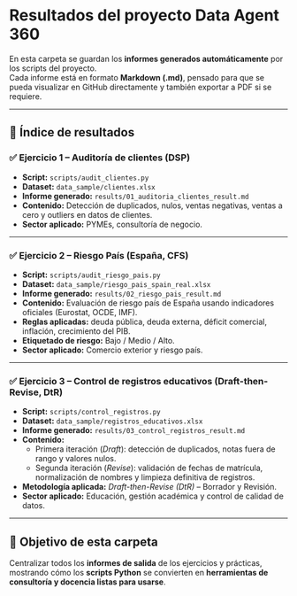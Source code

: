 # Resultados del proyecto Data Agent 360

En esta carpeta se guardan los **informes generados automáticamente** por los scripts del proyecto.  
Cada informe está en formato **Markdown (.md)**, pensado para que se pueda visualizar en GitHub directamente y también exportar a PDF si se requiere.

---

## 📂 Índice de resultados

### ✅ Ejercicio 1 – Auditoría de clientes (DSP)
- **Script:** `scripts/audit_clientes.py`  
- **Dataset:** `data_sample/clientes.xlsx`  
- **Informe generado:** `results/01_auditoria_clientes_result.md`  
- **Contenido:** Detección de duplicados, nulos, ventas negativas, ventas a cero y outliers en datos de clientes.  
- **Sector aplicado:** PYMEs, consultoría de negocio.  

---

### ✅ Ejercicio 2 – Riesgo País (España, CFS)
- **Script:** `scripts/audit_riesgo_pais.py`  
- **Dataset:** `data_sample/riesgo_pais_spain_real.xlsx`  
- **Informe generado:** `results/02_riesgo_pais_result.md`  
- **Contenido:** Evaluación de riesgo país de España usando indicadores oficiales (Eurostat, OCDE, IMF).  
- **Reglas aplicadas:** deuda pública, deuda externa, déficit comercial, inflación, crecimiento del PIB.  
- **Etiquetado de riesgo:** Bajo / Medio / Alto.  
- **Sector aplicado:** Comercio exterior y riesgo país.  

---

### ✅ Ejercicio 3 – Control de registros educativos (Draft-then-Revise, DtR)
- **Script:** `scripts/control_registros.py`  
- **Dataset:** `data_sample/registros_educativos.xlsx`  
- **Informe generado:** `results/03_control_registros_result.md`  
- **Contenido:**  
  - Primera iteración (*Draft*): detección de duplicados, notas fuera de rango y valores nulos.  
  - Segunda iteración (*Revise*): validación de fechas de matrícula, normalización de nombres y limpieza definitiva de registros.  
- **Metodología aplicada:** *Draft-then-Revise (DtR)* – Borrador y Revisión.  
- **Sector aplicado:** Educación, gestión académica y control de calidad de datos.  

---

## 🎯 Objetivo de esta carpeta
Centralizar todos los **informes de salida** de los ejercicios y prácticas, mostrando cómo los **scripts Python** se convierten en **herramientas de consultoría y docencia listas para usarse**.  
